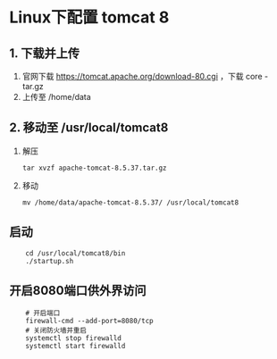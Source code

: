 # Linux下配置 tomcat 8 
## 1. 下载并上传
 1. 官网下载 https://tomcat.apache.org/download-80.cgi ，下载 core - tar.gz
 2. 上传至 /home/data 
## 2. 移动至 /usr/local/tomcat8 
1. 解压
    ```text
    tar xvzf apache-tomcat-8.5.37.tar.gz 
    ```
2. 移动
    ```text
    mv /home/data/apache-tomcat-8.5.37/ /usr/local/tomcat8
    ```
## 启动
    
```text
    cd /usr/local/tomcat8/bin
    ./startup.sh
```
## 开启8080端口供外界访问
```text
    # 开启端口
    firewall-cmd --add-port=8080/tcp
    # 关闭防火墙并重启
    systemctl stop firewalld
    systemctl start firewalld

```
